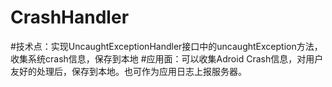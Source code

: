 # CrashHandler

#技术点：实现UncaughtExceptionHandler接口中的uncaughtException方法，收集系统crash信息，保存到本地
#应用面：可以收集Adroid Crash信息，对用户友好的处理后，保存到本地。也可作为应用日志上报服务器。

